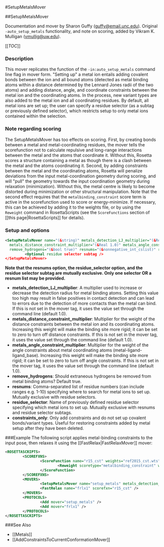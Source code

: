 #SetupMetalsMover

##SetupMetalsMover

Documentation and mover by Sharon Guffy (guffy@email.unc.edu).  Original `-auto_setup_metals` functionality, and note on scoring, added by Vikram K. Mulligan (vmullig@uw.edu).

[[_TOC_]]

### Description
This mover replicates the function of the `-in:auto_setup_metals` command line flag in mover form. "Setting up" a metal ion entails adding covalent bonds between the ion and all bound atoms (detected as metal binding atoms within a distance determined by the Lennard Jones radii of the two atoms) and adding distance, angle, and coordinate constraints between the metal ion and the coordinating atoms. In the process, new variant types are also added to the metal ion and all coordinating residues. By default, all metal ions are set up; the user can specify a residue selector (as a subtag or previously defined selector), which restricts setup to only metal ions contained within the selection.

### Note regarding scoring
The SetupMetalsMover has too effects on scoring.  First, by creating bonds between a metal and metal-coordinating residues, the mover tells the scorefunction not to calculate repulsive and long-range interactions between the metal and the atoms that coordinate it.  Without this, Rosetta scores a structure containing a metal as though there is a clash between the metal and the atoms coordinating it.  Second, by adding constraints between the metal and the coordinating atoms, Rosetta will penalize deviations from the input metal-coordination geometry during scoring, and will "pull" the geometry towards the input coordination geometry during relaxation (minimization).  Without this, the metal centre is likely to become distorted during minimization or other structural manipulation.  Note that the second effect requires that the `metalbinding_constraint` score term is active in the scorefunction used to score or energy-minimize.  If necessary, this can be achieved by adding it to the weights file, or by using the `Reweight` command in RosettaScripts (see the `ScoreFunctions` section of [[this page|RosettaScripts]] for details).

### Setup and options
```xml
<SetupMetalsMover name="(&string)" metals_detection_LJ_multiplier="(&Real 1.0)" 
  metals_distance_constraint_multiplier="(&Real 1.0)" metals_angle_constraint_multiplier="(&Real 1.0)"
  remove_hydrogens="(&bool true)" resnums="(&nonnegative_int_cslist)" residue_selector="(&string)" constraints_only="(&bool false)" >
         <Optional residue selector subtag />
</SetupMetalsMover>
```
**Note that the resnums option, the residue_selector option, and the residue selector subtag are mutually exclusive. Only one selector OR a resnum list may be provided.**

* **metals_detection_LJ_multiplier**: A multiplier used to increase or decrease the detection radius for metal binding atoms. Setting this value too high may result in false positives in contact detection and can lead to errors due to the detection of more contacts than the metal can bind. If this is not set in the mover tag, it uses the value set through the command line (default 1.0).
* **metals_distance_constraint_multiplier**: Multiplier for the weight of the distance constraints between the metal ion and its coordinating atoms. Increasing this weight will make the binding site more rigid; it can be set to zero to turn off distance constraints. If this is not set in the mover tag, it uses the value set through the command line (default 1.0).
* **metals_angle_constraint_multiplier**: Multiplier for the weight of the angle constraints about metal coordinating atoms (metal-ligand-ligand_base). Increasing this weight will make the binding site more rigid; it can be set to zero to turn off angle constraints. If this is not set in the mover tag, it uses the value set through the command line (default 1.0).
* **remove_hydrogens**: Should extraneous hydrogens be removed from metal binding atoms? Default true.
* **resnums**: Comma-separated list of residue numbers (can include ranges e.g. 1-10) specifying where to search for metal ions to set up. Mutually exclusive with residue selectors.
* **residue_selector**: Name of previously defined residue selector specifying which metal ions to set up. Mutually exclusive with resnums and residue selector subtags.
* **constraints_only**: Only add constraints and do not set up covalent bonds/variant types. Useful for restoring constraints added by metal setup after they have been deleted.

###Example
The following script applies metal-binding constraints to the input pose, then relaxes it using the [[FastRelax|FastRelaxMover]] mover:

```xml
<ROSETTASCRIPTS>
        <SCOREFXNS>
                <ScoreFunction name="r15_cst" weights="ref2015_cst.wts" >
                        <Reweight scoretype="metalbinding_constraint" weight="1.0" />
                </ScoreFunction>
        </SCOREFXNS>
        <MOVERS>
                <SetupMetalsMover name="setup_metals" metals_detection_LJ_multiplier="1.0" />
                <FastRelax name="frlx1" scorefxn="r15_cst" />
        </MOVERS>
        <PROTOCOLS>
                <Add mover="setup_metals" />
                <Add mover="frlx1" />
        </PROTOCOLS>
</ROSETTASCRIPTS>

```

###See Also
* [[Metals]]
* [[AddConstraintsToCurrentConformationMover]]
